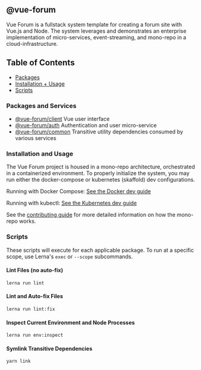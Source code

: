 ## @vue-forum
Vue Forum is a fullstack system template for creating a forum site with Vue.js and Node. The system leverages and demonstrates an enterprise implementation of micro-services, event-streaming, and mono-repo in a cloud-infrastructure.

## Table of Contents
  - [Packages](#pkg)
  - [Installation + Usage](#usage)
  - [Scripts](#scripts)

### <a name="pkg"></a> Packages and Services

  - [@vue-forum/client](https://github.com/MatthewZito/vue-forum/tree/master/packages/client) Vue user interface
  - [@vue-forum/auth](https://github.com/MatthewZito/vue-forum/tree/master/packages/auth) Authentication and user micro-service
  - [@vue-forum/common](https://github.com/MatthewZito/vue-forum/tree/master/packages/common) Transitive utility dependencies consumed by various services

### <a name="usage"></a> Installation and Usage
The Vue Forum project is housed in a mono-repo architecture, orchestrated in a containerized environment. To properly initialize the system, you may run either the docker-compose or kubernetes (skaffold) dev configurations.

Running with Docker Compose:
[See the Docker dev guide]()

Running with kubectl:
[See the Kubernetes dev guide]()

See the [contributing guide]() for more detailed information on how the mono-repo works.

### <a name="scripts"></a> Scripts
These scripts will execute for each applicable package. To run at a specific scope, use Lerna's `exec` or `--scope` subcommands.

#### Lint Files (no auto-fix)
```
lerna run lint
```

#### Lint and Auto-fix Files
```
lerna run lint:fix
```

#### Inspect Current Environment and Node Processes
```
lerna run env:inspect
```

#### Symlink Transitive Dependencies
```
yarn link
```
